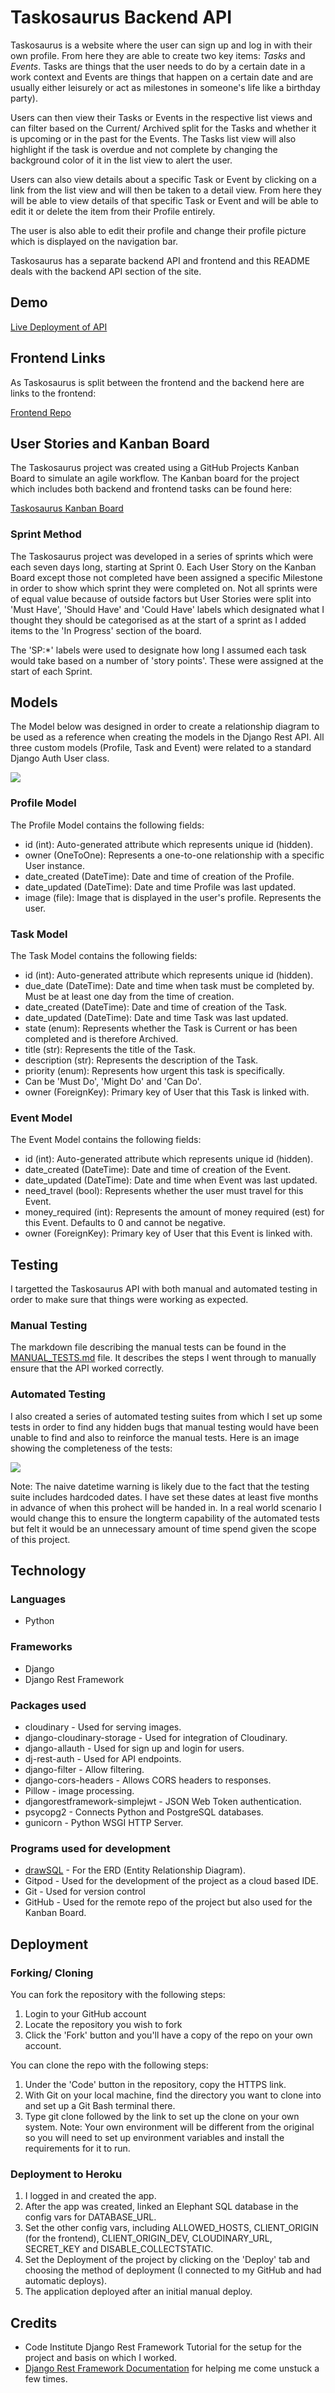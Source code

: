 # Taskosaurus Backend API

Taskosaurus is a website where the user can sign up and log in with their own profile. From here they are able to create two key items: <em>Tasks</em> and <em>Events</em>. Tasks are things that the user needs to do by a certain date in a work context and Events are things that happen on a certain date and are usually either leisurely or act as milestones in someone's life like a birthday party).

Users can then view their Tasks or Events in the respective list views and can filter based on the Current/ Archived split for the Tasks and whether it is upcoming or in the past for the Events. The Tasks list view will also highlight if the task is overdue and not complete by changing the background color of it in the list view to alert the user.

Users can also view details about a specific Task or Event by clicking on a link from the list view and will then be taken to a detail view. From here they will be able to view details of that specific Task or Event and will be able to edit it or delete the item from their Profile entirely.

The user is also able to edit their profile and change their profile picture which is displayed on the navigation bar.

Taskosaurus has a separate backend API and frontend and this README deals with the backend API section of the site.

## Demo
[Live Deployment of API](https://taskosaurus-backend.herokuapp.com/)

## Frontend Links
As Taskosaurus is split between the frontend and the backend here are links to the frontend:

[Frontend Repo](https://github.com/CarlG96/taskosaurus-frontend)
<!--Frontend Deployment-->

## User Stories and Kanban Board
The Taskosaurus project was created using a GitHub Projects Kanban Board to simulate an agile workflow. The Kanban board for the project which includes both backend and frontend tasks can be found here:

[Taskosaurus Kanban Board](https://github.com/users/CarlG96/projects/6)

### Sprint Method

The Taskosaurus project was developed in a series of sprints which were each seven days long, starting at Sprint 0. Each User Story on the Kanban Board except those not completed have been assigned a specific Milestone in order to show which sprint they were completed on. Not all sprints were of equal value because of outside factors but User Stories were split into 'Must Have', 'Should Have' and 'Could Have' labels which designated what I thought they should be categorised as at the start of a sprint as I added items to the 'In Progress' section of the board. 

The 'SP:*' labels were used to designate how long I assumed each task would take based on a number of 'story points'. These were assigned at the start of each Sprint.

## Models

The Model below was designed in order to create a relationship diagram to be used as a reference when creating the models in the Django Rest API. All three custom models (Profile, Task and Event) were related to a standard Django Auth User class.

<img src="media/README-images/models-diagram-taskosaurus.png">

### Profile Model
The Profile Model contains the following fields:

- id (int): Auto-generated attribute which represents unique id (hidden).
- owner (OneToOne): Represents a one-to-one relationship with a specific User instance.
- date_created (DateTime): Date and time of creation of the Profile.
- date_updated (DateTime): Date and time Profile was last updated.
- image (file): Image that is displayed in the user's profile. Represents the user.

### Task Model
The Task Model contains the following fields:

- id (int): Auto-generated attribute which represents unique id (hidden).
- due_date (DateTime): Date and time when task must be completed by. Must be at least one day from the time of creation.
- date_created (DateTime): Date and time of creation of the Task.
- date_updated (DateTime): Date and time Task was last updated.
- state (enum): Represents whether the Task is Current or has been completed and is therefore Archived.
- title (str): Represents the title of the Task.
- description (str): Represents the description of the Task.
- priority (enum): Represents how urgent this task is specifically.
- Can be 'Must Do', 'Might Do' and 'Can Do'.
- owner (ForeignKey): Primary key of User that this Task is linked with.

### Event Model
The Event Model contains the following fields:

- id (int): Auto-generated attribute which represents unique id (hidden).
- date_created (DateTime): Date and time of creation of the Event.
- date_updated (DateTime): Date and time when Event was last updated.
- need_travel (bool): Represents whether the user must travel for this Event.
- money_required (int): Represents the amount of money required (est) for this Event. Defaults to 0 and cannot be negative.
- owner (ForeignKey): Primary key of User that this Event is linked with.

## Testing

I targetted the Taskosaurus API with both manual and automated testing in order to make sure that things were working as expected.

### Manual Testing

The markdown file describing the manual tests can be found in the [MANUAL_TESTS.md](MANUAL_TESTS.md) file. It describes the steps I went through to manually ensure that the API worked correctly.

### Automated Testing

I also created a series of automated testing suites from which I set up some tests in order to find any hidden bugs that manual testing would have been unable to find and also to reinforce the manual tests. Here is an image showing the completeness of the tests:

<img src="media/README-images/backend-automated-tests.png">

Note: The naive datetime warning is likely due to the fact that the testing suite includes hardcoded dates. I have set these dates at least five months in advance of when this prohect will be handed in. In a real world scenario I would change this to ensure the longterm capability of the automated tests but felt it would be an unnecessary amount of time spend given the scope of this project.

## Technology

### Languages

- Python

### Frameworks

- Django
- Django Rest Framework

### Packages used

- cloudinary - Used for serving images.
- django-cloudinary-storage - Used for integration of Cloudinary.
- django-allauth - Used for sign up and login for users.
- dj-rest-auth - Used for API endpoints.
- django-filter - Allow filtering.
- django-cors-headers - Allows CORS headers to responses.
- Pillow - image processing.
- djangorestframework-simplejwt - JSON Web Token authentication.
- psycopg2 - Connects Python and PostgreSQL databases.
- gunicorn - Python WSGI HTTP Server.

### Programs used for development

- [drawSQL](https://drawsql.app/) - For the ERD (Entity Relationship Diagram).
- Gitpod - Used for the development of the project as a cloud based IDE.
- Git - Used for version control
- GitHub - Used for the remote repo of the project but also used for the Kanban Board.

## Deployment

### Forking/ Cloning

You can fork the repository with the following steps:

1. Login to your GitHub account
1. Locate the repository you wish to fork
1. Click the 'Fork' button and you'll have a copy of the repo on your own account.

You can clone the repo with the following steps:

1. Under the 'Code' button in the repository, copy the HTTPS link.
1. With Git on your local machine, find the directory you want to clone into and set up a Git Bash terminal there.
1. Type git clone followed by the link to set up the clone on your own system.
Note: Your own environment will be different from the original so you will need to set up environment variables and install the requirements for it to run.

### Deployment to Heroku

1. I logged in and created the app.
1. After the app was created, linked an Elephant SQL database in the config vars for DATABASE_URL.
1. Set the other config vars, including ALLOWED_HOSTS, CLIENT_ORIGIN (for the frontend), CLIENT_ORIGIN_DEV, CLOUDINARY_URL, SECRET_KEY and DISABLE_COLLECTSTATIC.
1. Set the Deployment of the project by clicking on the 'Deploy' tab and choosing the method of deployment (I connected to my GitHub and had automatic deploys).
1. The application deployed after an initial manual deploy.

## Credits

- Code Institute Django Rest Framework Tutorial for the setup for the project and basis on which I worked.
- [Django Rest Framework Documentation](https://www.django-rest-framework.org/) for helping me come unstuck a few times.






